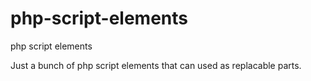 php-script-elements
===================

php script elements


Just a bunch of php script elements that can used as replacable parts.
